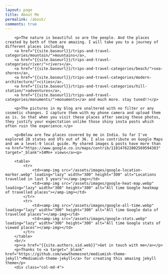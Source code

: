 ```yaml
---
layout: page
title: About Me
permalink: /about/
comments: true
---
```


<div class="row justify-content-between">
    <div class="col-md-8 pr-5">

        <p>The nature is beautiful so are the people. And the places created by both of them are amazing. I will take you to a journey of different places including 
        <a href="{{site.baseurl}}/trips-and-travel-categories/mountain/">mountains</a>, 
        <a href="{{site.baseurl}}/trips-and-travel-categories/river/">rivers</a>, 
        <a href="{{site.baseurl}}/trips-and-travel-categories/beach/">sea-shores</a>, 
        <a href="{{site.baseurl}}/trips-and-travel-categories/modern-architecture/">cities</a>, 
        <a href="{{site.baseurl}}/trips-and-travel-categories/hill-station/">adventures</a>, 
        <a href="{{site.baseurl}}/trips-and-travel-categories/monuments/">monuments</a> and much more. stay tuned!!</p>

        <p>The pictures in my blog are unaltered with no filter or any cosmetic changes. I capture them with my phone camera and upload them as is. So that when you visit these places after seeing these photos, they justify your expectation unlike those shiny insta posts which often ruin the experience.</p>
        
        <p>Below are few places covered by me in India. So far I've explored 28 states and UTs out of 36. I also contribute on Google Maps and am a level-9 local guide. My shared images & posts have more than <a href="https://www.google.co.in/maps/contrib/118147622802569594383" target="_blank">34Mn+ views</a><p>

        <table>
            <tr>
                <td><amp-img src="/assets/images/google-location-marker.webp" loading="lazy" width="300" height="300" alt="Locations travelled in last 5 years"></amp-img></td>
                <td><amp-img src="/assets/images/google-heat-map.webp" loading="lazy" width="300" height="300" alt="All time Google heatmap of travelled places"></amp-img></td>
            </tr>
            <tr>
                <td><amp-img src="/assets/images/google-all-time.webp" loading="lazy" width="300" height="300" alt="All time Google data of travelled places"></amp-img></td>
                <td><amp-img src="/assets/images/google-stats.webp" loading="lazy" width="300" height="300" alt="All time Google stats of viewed places"></amp-img></td>
            </tr>
        </table>
        <br/>
        <p><a href="{{site.authors.sid.web}}">Get in touch with me</a></p>
        <p>Thanks to <a target="_blank" href="https://github.com/wowthemesnet/mediumish-theme-jekyll">Mediumish-theme-jekyll</a> for creating this amazing jekyll theme</p>
        <div class="col-md-4">
        
</div>
